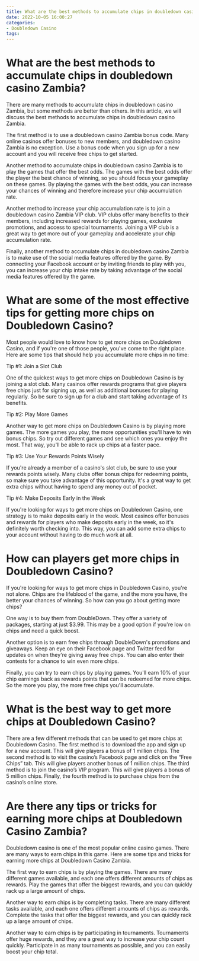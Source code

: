 ```yaml
---
title: What are the best methods to accumulate chips in doubledown casino Zambia
date: 2022-10-05 16:00:27
categories:
- Doubledown Casino
tags:
---
```



#  What are the best methods to accumulate chips in doubledown casino Zambia?

There are many methods to accumulate chips in doubledown casino Zambia, but some methods are better than others. In this article, we will discuss the best methods to accumulate chips in doubledown casino Zambia.

The first method is to use a doubledown casino Zambia bonus code. Many online casinos offer bonuses to new members, and doubledown casino Zambia is no exception. Use a bonus code when you sign up for a new account and you will receive free chips to get started.

Another method to accumulate chips in doubledown casino Zambia is to play the games that offer the best odds. The games with the best odds offer the player the best chance of winning, so you should focus your gameplay on these games. By playing the games with the best odds, you can increase your chances of winning and therefore increase your chip accumulation rate.

Another method to increase your chip accumulation rate is to join a doubledown casino Zambia VIP club. VIP clubs offer many benefits to their members, including increased rewards for playing games, exclusive promotions, and access to special tournaments. Joining a VIP club is a great way to get more out of your gameplay and accelerate your chip accumulation rate.

Finally, another method to accumulate chips in doubledown casino Zambia is to make use of the social media features offered by the game. By connecting your Facebook account or by inviting friends to play with you, you can increase your chip intake rate by taking advantage of the social media features offered by the game.

#  What are some of the most effective tips for getting more chips on Doubledown Casino?

Most people would love to know how to get more chips on Doubledown Casino, and if you're one of those people, you've come to the right place. Here are some tips that should help you accumulate more chips in no time:

Tip #1: Join a Slot Club

One of the quickest ways to get more chips on Doubledown Casino is by joining a slot club. Many casinos offer rewards programs that give players free chips just for signing up, as well as additional bonuses for playing regularly. So be sure to sign up for a club and start taking advantage of its benefits.

Tip #2: Play More Games

Another way to get more chips on Doubledown Casino is by playing more games. The more games you play, the more opportunities you'll have to win bonus chips. So try out different games and see which ones you enjoy the most. That way, you'll be able to rack up chips at a faster pace.

Tip #3: Use Your Rewards Points Wisely

If you're already a member of a casino's slot club, be sure to use your rewards points wisely. Many clubs offer bonus chips for redeeming points, so make sure you take advantage of this opportunity. It's a great way to get extra chips without having to spend any money out of pocket.

Tip #4: Make Deposits Early in the Week

If you're looking for ways to get more chips on Doubledown Casino, one strategy is to make deposits early in the week. Most casinos offer bonuses and rewards for players who make deposits early in the week, so it's definitely worth checking into. This way, you can add some extra chips to your account without having to do much work at all.

#  How can players get more chips in Doubledown Casino?

If you're looking for ways to get more chips in Doubledown Casino, you're not alone. Chips are the lifeblood of the game, and the more you have, the better your chances of winning. So how can you go about getting more chips?

One way is to buy them from DoubleDown. They offer a variety of packages, starting at just $3.99. This may be a good option if you're low on chips and need a quick boost.

Another option is to earn free chips through DoubleDown's promotions and giveaways. Keep an eye on their Facebook page and Twitter feed for updates on when they're giving away free chips. You can also enter their contests for a chance to win even more chips.

Finally, you can try to earn chips by playing games. You'll earn 10% of your chip earnings back as rewards points that can be redeemed for more chips. So the more you play, the more free chips you'll accumulate.

#  What is the best way to get more chips at Doubledown Casino?

There are a few different methods that can be used to get more chips at Doubledown Casino. The first method is to download the app and sign up for a new account. This will give players a bonus of 1 million chips. The second method is to visit the casino’s Facebook page and click on the “Free Chips” tab. This will give players another bonus of 1 million chips. The third method is to join the casino’s VIP program. This will give players a bonus of 5 million chips. Finally, the fourth method is to purchase chips from the casino’s online store.

#  Are there any tips or tricks for earning more chips at Doubledown Casino Zambia?

Doubledown casino is one of the most popular online casino games. There are many ways to earn chips in this game. Here are some tips and tricks for earning more chips at Doubledown Casino Zambia.

The first way to earn chips is by playing the games. There are many different games available, and each one offers different amounts of chips as rewards. Play the games that offer the biggest rewards, and you can quickly rack up a large amount of chips.

Another way to earn chips is by completing tasks. There are many different tasks available, and each one offers different amounts of chips as rewards. Complete the tasks that offer the biggest rewards, and you can quickly rack up a large amount of chips.

Another way to earn chips is by participating in tournaments. Tournaments offer huge rewards, and they are a great way to increase your chip count quickly. Participate in as many tournaments as possible, and you can easily boost your chip total.